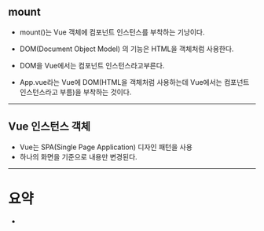 
## mount

- mount()는 Vue 객체에 컴포넌트 인스턴스를 부착하는 기낭이다.
- DOM(Document Object Model) 의 기능은 HTML을 객체처럼 사용한다.
- DOM을 Vue에서는 컴포넌트 인스턴스라고부른다.

- App.vue라는 Vue에 DOM(HTML을 객체처럼 사용하는데 Vue에서는 컴포넌트 인스턴스라고 부름)을 부착하는 것이다.

-----

## Vue 인스턴스 객체

- Vue는 SPA(Single Page Application) 디자인 패턴을 사용
- 하나의 화면을 기준으로 내용만 변경된다.


------



# 요약

- 